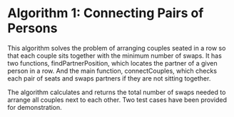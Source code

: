 # Algorithm 1: Connecting Pairs of Persons

This algorithm solves the problem of arranging couples seated in a row so that each couple sits together with the minimum number of swaps. It has two functions, findPartnerPosition, which locates the partner of a given person in a row. And the main function, connectCouples, which checks each pair of seats and swaps partners if they are not sitting together. 

The algorithm calculates and returns the total number of swaps needed to arrange all couples next to each other. Two test cases have been provided for demonstration. 
